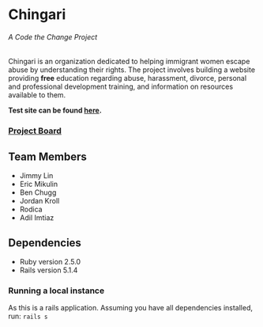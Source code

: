 # Chingari
###### A Code the Change Project
Chingari is an organization dedicated to helping immigrant women escape abuse by understanding their rights. The project involves building a website providing **free** education regarding abuse, harassment, divorce, personal and professional development training, and information on resources available to them.

**Test site can be found [here](https://chingari-stage.herokuapp.com/).**
### [Project Board](https://github.com/CodeTheChangeUBC/Chingari/projects/2)

## Team Members
- Jimmy Lin
- Eric Mikulin
- Ben Chugg
- Jordan Kroll
- Rodica
- Adil Imtiaz

## Dependencies
- Ruby version 2.5.0
- Rails version 5.1.4

### Running a local instance
As this is a rails application. Assuming you have all dependencies installed, run:
` rails s `
